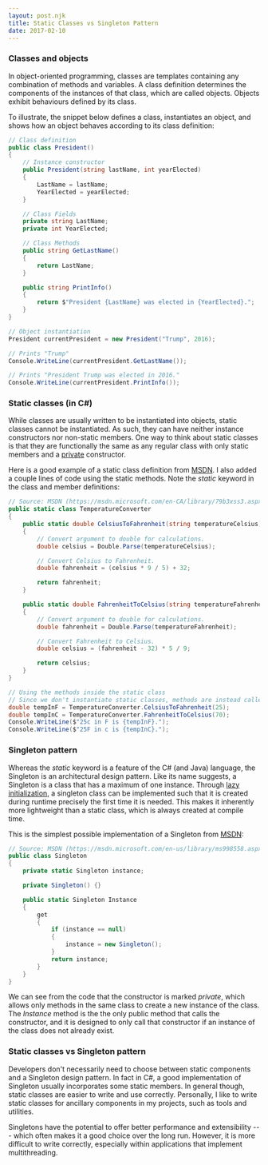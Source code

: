 ```yaml
---
layout: post.njk
title: Static Classes vs Singleton Pattern
date: 2017-02-10
---
```


### Classes and objects

In object-oriented programming, classes are templates containing any combination of methods and variables.
A class definition determines the components of the instances of that class, which are called objects.
Objects exhibit behaviours defined by its class.

To illustrate, the snippet below defines a class, instantiates an object, and shows how an object behaves according to its class definition:

```csharp
// Class definition
public class President()
{
    // Instance constructor
    public President(string lastName, int yearElected)
    {
        LastName = lastName;
        YearElected = yearElected;
    }

    // Class Fields
    private string LastName;
    private int YearElected;

    // Class Methods
    public string GetLastName()
    {
        return LastName;
    }

    public string PrintInfo()
    {
        return $"President {LastName} was elected in {YearElected}.";
    }
}

// Object instantiation
President currentPresident = new President("Trump", 2016);

// Prints "Trump"
Console.WriteLine(currentPresident.GetLastName());

// Prints "President Trump was elected in 2016."
Console.WriteLine(currentPresident.PrintInfo());
```

### Static classes (in C#)

While classes are usually written to be instantiated into objects, static classes cannot be instantiated.
As such, they can have neither instance constructors nor non-static members.
One way to think about static classes is that they are functionally the same as any regular class with only static members and a [private](/posts/2016/access-modifiers-in-csharp) constructor.

Here is a good example of a static class definition from [MSDN](https://msdn.microsoft.com/en-CA/library/79b3xss3.aspx).
I also added a couple lines of code using the static methods.
Note the *static* keyword in the class and member definitions:

```csharp
// Source: MSDN (https://msdn.microsoft.com/en-CA/library/79b3xss3.aspx)
public static class TemperatureConverter
{
    public static double CelsiusToFahrenheit(string temperatureCelsius)
    {
        // Convert argument to double for calculations.
        double celsius = Double.Parse(temperatureCelsius);

        // Convert Celsius to Fahrenheit.
        double fahrenheit = (celsius * 9 / 5) + 32;

        return fahrenheit;
    }

    public static double FahrenheitToCelsius(string temperatureFahrenheit)
    {
        // Convert argument to double for calculations.
        double fahrenheit = Double.Parse(temperatureFahrenheit);

        // Convert Fahrenheit to Celsius.
        double celsius = (fahrenheit - 32) * 5 / 9;

        return celsius;
    }
}

// Using the methods inside the static class
// Since we don't instantiate static classes, methods are instead called on the class itself
double tempInF = TemperatureConverter.CelsiusToFahrenheit(25);
double tempInC = TemperatureConverter.FahrenheitToCelsius(70);
Console.WriteLine($"25c in F is {tempInF}.");
Console.WriteLine($"25F in c is {tempInC}.");
```

### Singleton pattern

Whereas the *static* keyword is a feature of the C# (and Java) language, the Singleton is an architectural design pattern.
Like its name suggests, a Singleton is a class that has a maximum of one instance.
Through [lazy initialization](https://en.wikipedia.org/wiki/Lazy_initialization), a singleton class can be implemented such that it is created during runtime precisely the first time it is needed.
This makes it inherently more lightweight than a static class, which is always created at compile time.

This is the simplest possible implementation of a Singleton from [MSDN](https://msdn.microsoft.com/en-us/library/ms998558.aspx):

```csharp
// Source: MSDN (https://msdn.microsoft.com/en-us/library/ms998558.aspx)
public class Singleton
{
    private static Singleton instance;

    private Singleton() {}

    public static Singleton Instance
    {
        get
        {
            if (instance == null)
            {
                instance = new Singleton();
            }
            return instance;
        }
    }
}
```

We can see from the code that the constructor is marked *private*, which allows only methods in the same class to create a new instance of the class.
The *Instance* method is the the only public method that calls the constructor, and it is designed to only call that constructor if an instance of the class does not already exist.

### Static classes vs Singleton pattern

Developers don't necessarily need to choose between static components and a Singleton design pattern.
In fact in C#, a good implementation of Singleton usually incorporates some static members.
In general though, static classes are easier to write and use correctly.
Personally, I like to write static classes for ancillary components in my projects, such as tools and utilities.

Singletons have the potential to offer better performance and extensibility --- which often makes it a good choice over the long run.
However, it is more difficult to write correctly, especially within applications that implement multithreading.
